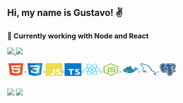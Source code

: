 ## Hi, my name is Gustavo! ✌
### 🔭 Currently working with Node and React

<div>
  <a href="https://github.com/gustavo-evaristo">
      <img height="180em" src="https://github-readme-stats.vercel.app/api?username=gustavo-evaristo&show_icons=true&theme=dracula&include_all_commits=true&count_private=true"/>
  <img height="180em" src="https://github-readme-stats.vercel.app/api/top-langs/?username=gustavo-evaristo&layout=compact&langs_count=7&theme=dracula"/>
</div>
  
<div style="display: inline_block"><br>
  <img align="center" alt="HTML" height="30" width="40" src="https://raw.githubusercontent.com/devicons/devicon/master/icons/html5/html5-original.svg">
  <img align="center" alt="CSS" height="30" width="40" src="https://raw.githubusercontent.com/devicons/devicon/master/icons/css3/css3-original.svg">
  <img align="center" alt="javascript" height="30" width="40" src="https://raw.githubusercontent.com/devicons/devicon/master/icons/javascript/javascript-plain.svg">
  <img align="center" alt="typescript" height="30" width="40" src="https://raw.githubusercontent.com/devicons/devicon/master/icons/typescript/typescript-plain.svg">
  <img align="center" alt="React" height="30" width="40" src="https://raw.githubusercontent.com/devicons/devicon/master/icons/react/react-original.svg">
  <img align="center" alt="NODEJS" height="30" width="40" src="https://raw.githubusercontent.com/devicons/devicon/master/icons/nodejs/nodejs-original.svg">
  <img align="center" alt="DOCKER" height="30" width="40" src="https://raw.githubusercontent.com/devicons/devicon/master/icons/docker/docker-original.svg">
  <img align="center" alt="MYSQL" height="30" width="40" src="https://raw.githubusercontent.com/devicons/devicon/master/icons/mysql/mysql-original.svg">
  <img align="center" alt="POSTGRES" height="30" width="40" src="https://raw.githubusercontent.com/devicons/devicon/master/icons/postgresql/postgresql-original.svg">
</div>

  
##
 
<div> 
  <a href = "mailto:gug.henri1@gmail.com"><img src="https://img.shields.io/badge/-Gmail-%23333?style=for-the-badge&logo=gmail&logoColor=red" target="_blank"></a>
  <a href="https://www.linkedin.com/in/gustavo-evaristo" target="_blank"><img src="https://img.shields.io/badge/-LinkedIn-%230077B5?style=for-the-badge&logo=linkedin&logoColor=white" target="_blank"></a> 
 
</div>

